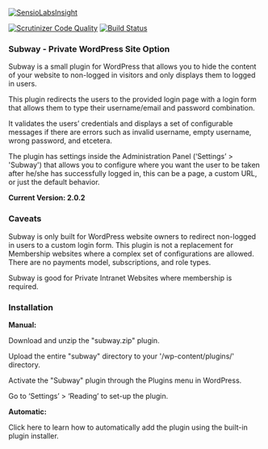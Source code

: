 [![SensioLabsInsight](https://insight.sensiolabs.com/projects/e85826fc-c1cb-47f1-9448-2a04b7b00eb1/big.png?x_cache=false)](https://insight.sensiolabs.com/projects/e85826fc-c1cb-47f1-9448-2a04b7b00eb1)

[![Scrutinizer Code Quality](https://scrutinizer-ci.com/g/codehaiku/subway-2.0/badges/quality-score.png?b=master)](https://scrutinizer-ci.com/g/codehaiku/subway-2.0/?branch=master) [![Build Status](https://scrutinizer-ci.com/g/codehaiku/subway-2.0/badges/build.png?b=master)](https://scrutinizer-ci.com/g/codehaiku/subway-2.0/build-status/master)
<h3><strong>Subway - Private WordPress Site Option</strong></h3>

Subway is a small plugin for WordPress that allows you to hide the content of your website to non-logged in visitors and only displays them to logged in users.

This plugin redirects the users to the provided login page with a login form that allows them to type their username/email and password combination. 

It validates the users’ credentials and displays a set of configurable messages if there are errors such as invalid username, empty username, wrong password, and etcetera.

The plugin has settings inside the Administration Panel (‘Settings’ > 'Subway') that allows you to configure where you want the user to be taken after he/she has successfully logged in, this can be a page, a custom URL, or just the default behavior.

<strong>Current Version: 2.0.2</strong>

<h3><strong>Caveats</strong></h3>

Subway is only built for WordPress website owners to redirect non-logged in users to a custom login form. This plugin is not a replacement for Membership websites where a complex set of configurations are allowed. There are no payments model, subscriptions, and role types.

Subway is good for Private Intranet Websites where membership is required.

<h3><strong>Installation</strong></h3>

<strong>Manual:</strong>

Download and unzip the "subway.zip" plugin.

Upload the entire "subway" directory to your '/wp-content/plugins/' directory.

Activate the "Subway" plugin through the Plugins menu in WordPress.

Go to ‘Settings’ > ‘Reading’ to set-up the plugin.


<strong>Automatic:</strong>

Click here to learn how to automatically add the plugin using the built-in plugin installer.
